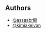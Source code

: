 ## Authors

- [@assaabriiii](https://github.com/assaabriiii) 
- [@kimiakeivan](https://github.com/kimiakeivan)
